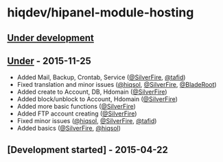 # hiqdev/hipanel-module-hosting

## [Under development]

## [Under] - 2015-11-25

- Added Mail, Backup, Crontab, Service ([@SilverFire], [@tafid])
- Fixed translation and minor issues ([@hiqsol], [@SilverFire], [@BladeRoot])
- Added create to Account, DB, Hdomain ([@SilverFire])
- Added block/unblock to Account, Hdomain ([@SilverFire])
- Added more basic functions ([@SilverFire])
- Added FTP account creating ([@SilverFire])
- Fixed minor issues ([@hiqsol], [@SilverFire], [@tafid])
- Added basics ([@SilverFire], [@hiqsol])

## [Development started] - 2015-04-22

[@hiqsol]: https://github.com/hiqsol
[sol@hiqdev.com]: https://github.com/hiqsol
[@SilverFire]: https://github.com/SilverFire
[d.naumenko.a@gmail.com]: https://github.com/SilverFire
[@tafid]: https://github.com/tafid
[andreyklochok@gmail.com]: https://github.com/tafid
[@BladeRoot]: https://github.com/BladeRoot
[bladeroot@gmail.com]: https://github.com/BladeRoot
[Under development]: https://github.com/hiqdev/hipanel-module-hosting/compare/Under...HEAD
[Under]: https://github.com/hiqdev/hipanel-module-hosting/releases/tag/Under
